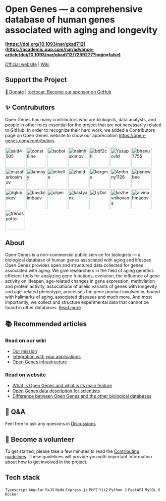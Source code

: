 # Open Genes — a comprehensive database of human genes associated with aging and longevity

**[https://doi.org/10.1093/nar/gkad712](https://academic.oup.com/nar/advance-article/doi/10.1093/nar/gkad712/7259277?login=false)**

[Official website](https://open-genes.org/) | [Wiki](https://github.com/open-genes/.github/wiki/) 

## Support the Project

[💜 Donate](https://open-genes.com/about/articles/donate-us) | [:octocat: Become our sponsor on GitHub](https://github.com/sponsors/open-genes)

## ✨ Contrubutors

Open Genes has many contributors who are biologists, data analysts, and people in other roles essential for the project that are not necessarily related to GitHub. In order to recognize their hard work, we added a Contributors page on Open Genes website to show our appreciation https://open-genes.com/contributors

<a href="https://github.com/said4505"><img src="https://avatars.githubusercontent.com/u/76432281?v=4" alt="said4505" style="display:inline-block;width:64px;height:auto;"></a>  <a href="https://github.com/const8ine"><img src="https://avatars.githubusercontent.com/u/8498865?v=4" alt="const8ine" style="display:inline-block;width:64px;height:auto;"></a>  <a href="https://github.com/isoboi"><img src="https://avatars.githubusercontent.com/u/20356481?v=4" alt="isoboi" style="display:inline-block;width:64px;height:auto;"></a>  <a href="https://github.com/naimhakimov"><img src="https://avatars.githubusercontent.com/u/77476112?v=4" alt="naimhakimov" style="display:inline-block;width:64px;height:auto;"></a>  <a href="https://github.com/bdf2ch"><img src="https://avatars.githubusercontent.com/u/4018650?v=4" alt="bdf2ch" style="display:inline-block;width:64px;height:auto;"></a>  <a href="https://github.com/YusupovM"><img src="https://avatars.githubusercontent.com/u/56543051?v=4" alt="YusupovM" style="display:inline-block;width:64px;height:auto;"></a>  <a href="https://github.com/bhanu7755"><img src="https://avatars.githubusercontent.com/u/15000943?v=4" alt="bhanu7755" style="display:inline-block;width:64px;height:auto;"></a>  <a href="https://github.com/muzafarkosimov"><img src="https://avatars.githubusercontent.com/u/17215688?v=4" alt="muzafarkosimov" style="display:inline-block;width:64px;height:auto;"></a>  <a href="https://github.com/lannoyy"><img src="https://avatars.githubusercontent.com/u/51262494?v=4" alt="lannoyy" style="display:inline-block;width:64px;height:auto;"></a>  <a href="https://github.com/imhelle"><img src="https://avatars.githubusercontent.com/u/11500481?v=4" alt="imhelle" style="display:inline-block;width:64px;height:auto;"></a>  <a href="https://github.com/zheld"><img src="https://avatars.githubusercontent.com/u/20173074?v=4" alt="zheld" style="display:inline-block;width:64px;height:auto;"></a>  <a href="https://github.com/kergma"><img src="https://avatars.githubusercontent.com/u/519252?v=4" alt="kergma" style="display:inline-block;width:64px;height:auto;"></a>  <a href="https://github.com/Anthony1128"><img src="https://avatars.githubusercontent.com/u/63757670?v=4" alt="Anthony1128" style="display:inline-block;width:64px;height:auto;"></a>  <a href="https://github.com/psnewbee"><img src="https://avatars.githubusercontent.com/u/107579370?v=4" alt="psnewbee" style="display:inline-block;width:64px;height:auto;"></a>  <a href="https://github.com/dglubokov"><img src="https://avatars.githubusercontent.com/u/40633356?v=4" alt="dglubokov" style="display:inline-block;width:64px;height:auto;"></a>  <a href="https://github.com/bavdalimbaev"><img src="https://avatars.githubusercontent.com/u/29223885?v=4" alt="bavdalimbaev" style="display:inline-block;width:64px;height:auto;"></a>  <a href="https://github.com/olijen"><img src="https://avatars.githubusercontent.com/u/11964622?v=4" alt="olijen" style="display:inline-block;width:64px;height:auto;"></a>  <a href="https://github.com/kastyank"><img src="https://avatars.githubusercontent.com/u/26708391?v=4" alt="kastyank" style="display:inline-block;width:64px;height:auto;"></a>  <a href="https://github.com/LyDol"> <img src="https://avatars.githubusercontent.com/u/107111819?v=4" alt="LyDol" style="display:inline-block;width:64px;height:auto;"></a>  <a href="https://github.com/kozhevnikovans"><img src="https://avatars.githubusercontent.com/u/22943310?v=4" alt="kozhevnikovans" style="display:inline-block;width:64px;height:auto;"></a>  <a href="https://github.com/alvinahmadov"><img src="https://avatars.githubusercontent.com/u/15930121?v=4" alt="alvinahmadov" style="display:inline-block;width:64px;height:auto;"></a>  <a href="https://github.com/trendspotter"><img src="https://avatars.githubusercontent.com/u/15286128?v=4" alt="trendspotter" style="display:inline-block;width:64px;height:auto;"></a>

## About

Open Genes is a non-commercial public service for biologists — a biological database of human genes associated with aging and lifespan. 
Open Genes provides open and structured data collected for genes associated with aging. We give researchers in the field of aging genetics 
efficient tools for analyzing gene functions, evolution, the influence of gene activity on lifespan, age-related changes in gene expression, 
methylation and protein activity, associations of allelic variants of genes with longevity and age-related phenotype, processes the gene product 
involved in, bound with hallmarks of aging, associated diseases and much more. And most importantly, we collect and structure experimental data 
that cannot be found in other databases. [Read more](https://open-genes.com/about/articles/what-is-open-genes)

## 📚 Recommended articles

### Read on our wiki
- [Our mission](https://github.com/open-genes/.github/wiki/About-Open-Genes)
- [Integration with your applications](https://github.com/open-genes/.github/wiki/Integration-with-your-applications)
- [Open Genes infrastructure](https://github.com/open-genes/.github/wiki/Open-Genes-infrastructure)

### Read on website
- [What is Open Genes and what is its main feature](https://open-genes.com/about/articles/what-is-open-genes)
- [Open Genes data description for scientists](https://open-genes.com/about/articles/open-genes-data-description)
- [Difference between Open Genes and the other biological databases](https://open-genes.com/about/articles/difference-between-open-genes-and-the-other-databases)

## 💬 Q&A
Feel free to ask any quesions in [Discussions](https://github.com/open-genes/.github/discussions/1)

## 🌈 Become a volunteer
To get started, please take a few minutes to read the [Contributing guidelines](https://github.com/open-genes/.github/wiki/Contributing-guide). These guidelines will provide you with important information about how to get involved in the project.

## Tech stack

`Typescript` `Angular` `RxJS` `Node` `Express.js` `PHP7` `Yii2` `Python 3` `FastAPI` `MySQL 8` `Docker`
